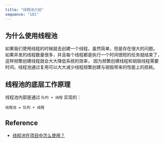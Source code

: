 ```yaml
---
title: "线程池介绍"
sequence: "101"
---
```


## 为什么使用线程池

如果我们使用线程的时候就去创建一个线程，虽然简单，但是存在很大的问题。
如果并发的线程数量很多，并且每个线程都是执行一个时间很短的任务就结束了，这样频繁创建线程就会大大降低系统的效率，
因为频繁创建线程和销毁线程需要时间。线程池通过复用可以大大减少线程频繁创建与销毁带来的性能上的损耗。

## 线程池的底层工作原理

线程池内部是通过 `队列 + 线程` 实现的：

```text
线程池 = 队列 + 线程
```



## Reference

- [线程池在项目中怎么使用？](https://www.bilibili.com/video/BV1EP4y1L7XC/)

